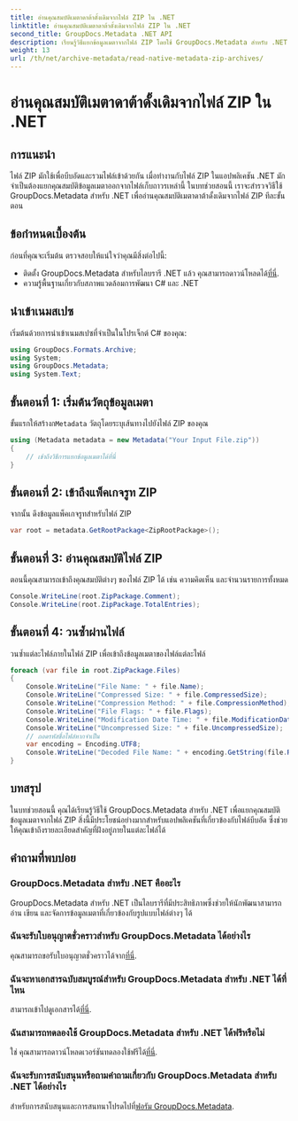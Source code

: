 ```yaml
---
title: อ่านคุณสมบัติเมตาดาต้าดั้งเดิมจากไฟล์ ZIP ใน .NET
linktitle: อ่านคุณสมบัติเมตาดาต้าดั้งเดิมจากไฟล์ ZIP ใน .NET
second_title: GroupDocs.Metadata .NET API
description: เรียนรู้วิธีแยกข้อมูลเมตาจากไฟล์ ZIP โดยใช้ GroupDocs.Metadata สำหรับ .NET สำรวจคำแนะนำทีละขั้นตอนสำหรับการอ่านคุณสมบัติดั้งเดิม
weight: 13
url: /th/net/archive-metadata/read-native-metadata-zip-archives/
---
```


# อ่านคุณสมบัติเมตาดาต้าดั้งเดิมจากไฟล์ ZIP ใน .NET

## การแนะนำ
ไฟล์ ZIP มักใช้เพื่อบีบอัดและรวมไฟล์เข้าด้วยกัน เมื่อทำงานกับไฟล์ ZIP ในแอปพลิเคชัน .NET มักจำเป็นต้องแยกคุณสมบัติข้อมูลเมตาออกจากไฟล์เก็บถาวรเหล่านี้ ในบทช่วยสอนนี้ เราจะสำรวจวิธีใช้ GroupDocs.Metadata สำหรับ .NET เพื่ออ่านคุณสมบัติเมตาดาต้าดั้งเดิมจากไฟล์ ZIP ทีละขั้นตอน
## ข้อกำหนดเบื้องต้น
ก่อนที่คุณจะเริ่มต้น ตรวจสอบให้แน่ใจว่าคุณมีสิ่งต่อไปนี้:
- ติดตั้ง GroupDocs.Metadata สำหรับไลบรารี .NET แล้ว คุณสามารถดาวน์โหลดได้[ที่นี่](https://releases.groupdocs.com/metadata/net/).
- ความรู้พื้นฐานเกี่ยวกับสภาพแวดล้อมการพัฒนา C# และ .NET

## นำเข้าเนมสเปซ
เริ่มต้นด้วยการนำเข้าเนมสเปซที่จำเป็นในโปรเจ็กต์ C# ของคุณ:
```csharp
using GroupDocs.Formats.Archive;
using System;
using GroupDocs.Metadata;
using System.Text;
```
## ขั้นตอนที่ 1: เริ่มต้นวัตถุข้อมูลเมตา
 ขั้นแรกให้สร้างก`Metadata` วัตถุโดยระบุเส้นทางไปยังไฟล์ ZIP ของคุณ
```csharp
using (Metadata metadata = new Metadata("Your Input File.zip"))
{
    // เข้าถึงวิธีการแยกข้อมูลเมตาได้ที่นี่
}
```
## ขั้นตอนที่ 2: เข้าถึงแพ็คเกจรูท ZIP
จากนั้น ดึงข้อมูลแพ็คเกจรูทสำหรับไฟล์ ZIP
```csharp
var root = metadata.GetRootPackage<ZipRootPackage>();
```
## ขั้นตอนที่ 3: อ่านคุณสมบัติไฟล์ ZIP
ตอนนี้คุณสามารถเข้าถึงคุณสมบัติต่างๆ ของไฟล์ ZIP ได้ เช่น ความคิดเห็น และจำนวนรายการทั้งหมด
```csharp
Console.WriteLine(root.ZipPackage.Comment);
Console.WriteLine(root.ZipPackage.TotalEntries);
```
## ขั้นตอนที่ 4: วนซ้ำผ่านไฟล์
วนซ้ำแต่ละไฟล์ภายในไฟล์ ZIP เพื่อเข้าถึงข้อมูลเมตาของไฟล์แต่ละไฟล์
```csharp
foreach (var file in root.ZipPackage.Files)
{
    Console.WriteLine("File Name: " + file.Name);
    Console.WriteLine("Compressed Size: " + file.CompressedSize);
    Console.WriteLine("Compression Method: " + file.CompressionMethod);
    Console.WriteLine("File Flags: " + file.Flags);
    Console.WriteLine("Modification Date Time: " + file.ModificationDateTime);
    Console.WriteLine("Uncompressed Size: " + file.UncompressedSize);
    // ถอดรหัสชื่อไฟล์หากจำเป็น
    var encoding = Encoding.UTF8;
    Console.WriteLine("Decoded File Name: " + encoding.GetString(file.RawName));
}
```

## บทสรุป
ในบทช่วยสอนนี้ คุณได้เรียนรู้วิธีใช้ GroupDocs.Metadata สำหรับ .NET เพื่อแยกคุณสมบัติข้อมูลเมตาจากไฟล์ ZIP สิ่งนี้มีประโยชน์อย่างมากสำหรับแอปพลิเคชันที่เกี่ยวข้องกับไฟล์บีบอัด ซึ่งช่วยให้คุณเข้าถึงรายละเอียดสำคัญที่ฝังอยู่ภายในแต่ละไฟล์ได้

## คำถามที่พบบ่อย
### GroupDocs.Metadata สำหรับ .NET คืออะไร
GroupDocs.Metadata สำหรับ .NET เป็นไลบรารีที่มีประสิทธิภาพซึ่งช่วยให้นักพัฒนาสามารถอ่าน เขียน และจัดการข้อมูลเมตาที่เกี่ยวข้องกับรูปแบบไฟล์ต่างๆ ได้
### ฉันจะรับใบอนุญาตชั่วคราวสำหรับ GroupDocs.Metadata ได้อย่างไร
 คุณสามารถขอรับใบอนุญาตชั่วคราวได้จาก[ที่นี่](https://purchase.groupdocs.com/temporary-license/).
### ฉันจะหาเอกสารฉบับสมบูรณ์สำหรับ GroupDocs.Metadata สำหรับ .NET ได้ที่ไหน
 สามารถเข้าไปดูเอกสารได้[ที่นี่](https://tutorials.groupdocs.com/metadata/net/).
### ฉันสามารถทดลองใช้ GroupDocs.Metadata สำหรับ .NET ได้ฟรีหรือไม่
 ใช่ คุณสามารถดาวน์โหลดเวอร์ชันทดลองใช้ฟรีได้[ที่นี่](https://releases.groupdocs.com/).
### ฉันจะรับการสนับสนุนหรือถามคำถามเกี่ยวกับ GroupDocs.Metadata สำหรับ .NET ได้อย่างไร
 สำหรับการสนับสนุนและการสนทนาโปรดไปที่[ฟอรัม GroupDocs.Metadata](https://forum.groupdocs.com/c/metadata/14).